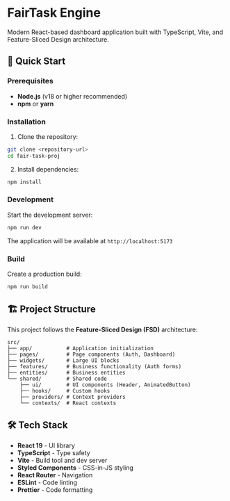 # FairTask Engine

Modern React-based dashboard application built with TypeScript, Vite, and Feature-Sliced Design architecture.

## 🚀 Quick Start

### Prerequisites

- **Node.js** (v18 or higher recommended)
- **npm** or **yarn**

### Installation

1. Clone the repository:
```bash
git clone <repository-url>
cd fair-task-proj
```

2. Install dependencies:
```bash
npm install
```

### Development

Start the development server:
```bash
npm run dev
```

The application will be available at `http://localhost:5173`

### Build

Create a production build:
```bash
npm run build
```

## 🏗️ Project Structure

This project follows the **Feature-Sliced Design (FSD)** architecture:

```
src/
├── app/           # Application initialization
├── pages/         # Page components (Auth, Dashboard)
├── widgets/       # Large UI blocks
├── features/      # Business functionality (Auth forms)
├── entities/      # Business entities
└── shared/        # Shared code
    ├── ui/        # UI components (Header, AnimatedButton)
    ├── hooks/     # Custom hooks
    ├── providers/ # Context providers
    └── contexts/  # React contexts
```

## 🛠️ Tech Stack

- **React 19** - UI library
- **TypeScript** - Type safety
- **Vite** - Build tool and dev server
- **Styled Components** - CSS-in-JS styling
- **React Router** - Navigation
- **ESLint** - Code linting
- **Prettier** - Code formatting

